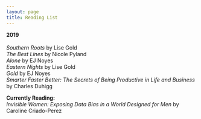 ```yaml
---
layout: page
title: Reading List
---
```

**2019**<br></br>
*Southern Roots* by Lise Gold<br>
*The Best Lines* by Nicole Pyland<br>
*Alone* by EJ Noyes<br>
*Eastern Nights* by Lise Gold<br>
*Gold* by EJ Noyes<br>
*Smarter Faster Better: The Secrets of Being Productive in Life and Business* by Charles Duhigg

**Currently Reading:**<br>
*Invisible Women: Exposing Data Bias in a World Designed for Men* by Caroline Criado-Perez
